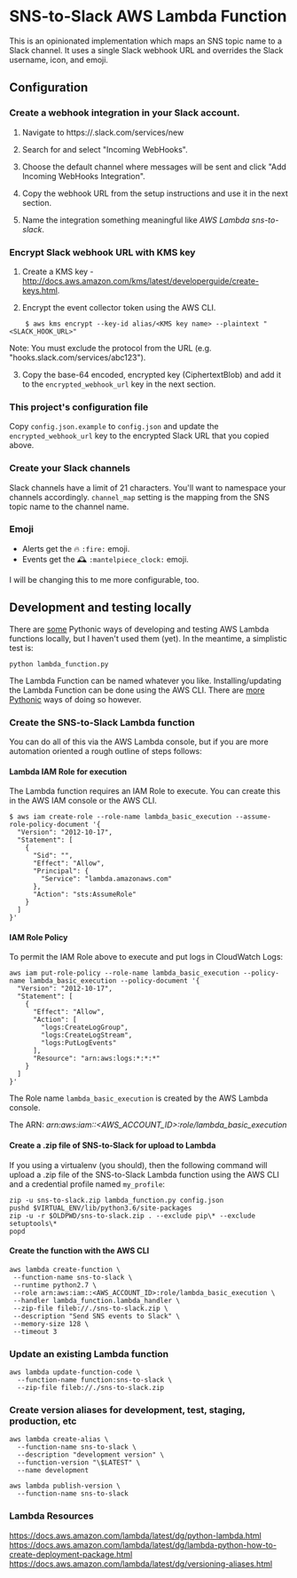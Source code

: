 # SNS-to-Slack AWS Lambda Function

This is an opinionated implementation which maps an SNS topic name to a Slack channel.
It uses a single Slack webhook URL and overrides the Slack username, icon, and emoji.


## Configuration

### Create a webhook integration in your Slack account.
1. Navigate to https://<your-team-domain>.slack.com/services/new

2. Search for and select "Incoming WebHooks".

3. Choose the default channel where messages will be sent and click "Add Incoming WebHooks Integration".

4. Copy the webhook URL from the setup instructions and use it in the next section.

5. Name the integration something meaningful like *AWS Lambda sns-to-slack*.

### Encrypt Slack webhook URL with KMS key
1. Create a KMS key - http://docs.aws.amazon.com/kms/latest/developerguide/create-keys.html.

2. Encrypt the event collector token using the AWS CLI.
```shell
    $ aws kms encrypt --key-id alias/<KMS key name> --plaintext "<SLACK_HOOK_URL>"
```

Note: You must exclude the protocol from the URL (e.g. "hooks.slack.com/services/abc123").

3. Copy the base-64 encoded, encrypted key (CiphertextBlob) and add it to the `encrypted_webhook_url` key in the next section.

### This project's configuration file

Copy `config.json.example` to `config.json` and update the `encrypted_webhook_url` key to the encrypted Slack URL that you copied above.

### Create your Slack channels

Slack channels have a limit of 21 characters.
You'll want to namespace your channels accordingly.
`channel_map` setting is the mapping from the SNS topic name to the channel name.


### Emoji

* Alerts get the :fire: `:fire:` emoji.
* Events get the :mantelpiece_clock: `:mantelpiece_clock:` emoji.

I will be changing this to me more configurable, too.

## Development and testing locally

There are [some](https://github.com/HDE/python-lambda-local) Pythonic ways of developing and testing AWS Lambda functions locally, but I haven't used them (yet).
In the meantime, a simplistic test is:

```shell
python lambda_function.py
```

The Lambda Function can be named whatever you like.
Installing/updating the Lambda Function can be done using the AWS CLI.
There are [more](https://github.com/gene1wood/cfnlambda) [Pythonic](https://github.com/PitchBook/pylambda) ways of doing so however.

### Create the SNS-to-Slack Lambda function

You can do all of this via the AWS Lambda console, but if you are more automation oriented a rough outline of steps follows:

#### Lambda IAM Role for execution

The Lambda function requires an IAM Role to execute.
You can create this in the AWS IAM console or the AWS CLI.

```shell
$ aws iam create-role --role-name lambda_basic_execution --assume-role-policy-document '{
  "Version": "2012-10-17",
  "Statement": [
    {
      "Sid": "",
      "Effect": "Allow",
      "Principal": {
        "Service": "lambda.amazonaws.com"
      },
      "Action": "sts:AssumeRole"
    }
  ]
}'
```

#### IAM Role Policy

To permit the IAM Role above to execute and put logs in CloudWatch Logs:

```shell
aws iam put-role-policy --role-name lambda_basic_execution --policy-name lambda_basic_execution --policy-document '{
  "Version": "2012-10-17",
  "Statement": [
    {
      "Effect": "Allow",
      "Action": [
        "logs:CreateLogGroup",
        "logs:CreateLogStream",
        "logs:PutLogEvents"
      ],
      "Resource": "arn:aws:logs:*:*:*"
    }
  ]
}'
```


The Role name `lambda_basic_execution` is created by the AWS Lambda console.

The ARN: *arn:aws:iam::<AWS_ACCOUNT_ID>:role/lambda_basic_execution*

#### Create a .zip file of SNS-to-Slack for upload to Lambda

If you using a virtualenv (you should), then the following command will upload a .zip file of the SNS-to-Slack Lambda function using the AWS CLI and a credential profile named `my_profile`:

```shell
zip -u sns-to-slack.zip lambda_function.py config.json
pushd $VIRTUAL_ENV/lib/python3.6/site-packages
zip -u -r $OLDPWD/sns-to-slack.zip . --exclude pip\* --exclude setuptools\*
popd
```

#### Create the function with the AWS CLI

```shell
aws lambda create-function \
 --function-name sns-to-slack \
 --runtime python2.7 \
 --role arn:aws:iam::<AWS_ACCOUNT_ID>:role/lambda_basic_execution \
 --handler lambda_function.lambda_handler \
 --zip-file fileb://./sns-to-slack.zip \
 --description "Send SNS events to Slack" \
 --memory-size 128 \
 --timeout 3
 ```

### Update an existing Lambda function

```shell
aws lambda update-function-code \
  --function-name function:sns-to-slack \
  --zip-file fileb://./sns-to-slack.zip
```


### Create version aliases for development, test, staging, production, etc

```shell
aws lambda create-alias \
  --function-name sns-to-slack \
  --description "development version" \
  --function-version "\$LATEST" \
  --name development
```

```shell
aws lambda publish-version \
  --function-name sns-to-slack
```

### Lambda Resources
https://docs.aws.amazon.com/lambda/latest/dg/python-lambda.html
https://docs.aws.amazon.com/lambda/latest/dg/lambda-python-how-to-create-deployment-package.html
https://docs.aws.amazon.com/lambda/latest/dg/versioning-aliases.html
